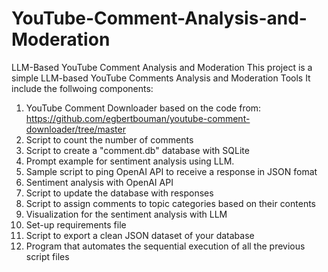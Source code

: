 # YouTube-Comment-Analysis-and-Moderation
LLM-Based YouTube Comment Analysis and Moderation
This project is a simple LLM-based YouTube Comments Analysis and Moderation Tools
It include the follwoing components:
1. YouTube Comment Downloader based on the code from: https://github.com/egbertbouman/youtube-comment-downloader/tree/master
2. Script to count the number of comments
3. Script to create a "comment.db" database with SQLite
4. Prompt example for sentiment analysis using LLM.
5. Sample script to ping OpenAI API to receive a response in JSON fomat
6. Sentiment analysis with OpenAI API
7. Script to update the database with responses
8. Script to assign comments to topic categories based on their contents
9. Visualization for the sentiment analysis with LLM
10. Set-up requirements file
11. Script to export a clean JSON dataset of your database
12. Program that automates the sequential execution of all the previous script files